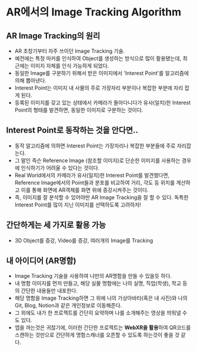# AR에서의 Image Tracking Algorithm
## AR Image Tracking의 원리
- AR 초창기부터 자주 쓰이던 Image Tracking 기술. 
- 예전에는 특정 마커를 인식하여 Object를 생성하는 방식으로 많이 활용됐는데, 최근에는 이미지 자체를 인식 가능하게 되었다.
- 동일한 Image를 구분하기 위해서 받은 이미지에서 'Interest Point'를 알고리즘에 의해 뽑아낸다.
- Interest Point는 이미지 내 사물의 주로 가장자리 부분이나 복잡한 부분에 자리 잡게 된다.
- 등록된 이미지를 갖고 있는 상태에서 카메라가 돌아다니다가 유사(일치)한 Interest Point의 형태를 발견하면, 동일한 이미지로 구분하는 것이다.
## Interest Point로 동작하는 것을 안다면..
- 동작 알고리즘에 의하면 Interest Point는 가장자리나 복잡한 부분들에 주로 자리잡는다.
- 그 말인 즉슨 Reference Image (참조할 이미지)로 단순한 이미지를 사용하는 경우에 인식하기가 어려울 수 있다는 것이다.
- Real World에서의 카메라가 유사(일치)한 Interest Point를 발견했다면, Reference Image에서의 Point들과 분포를 비교하여 거리, 각도 등 위치를 계산하고 이를 통해 화면에 AR객체를 화면 위에 증강시켜주는 것이다.
- 즉, 이미지를 잘 분석할 수 있어야만 AR Image Tracking을 잘 할 수 있다. 독특한 Interest Point를 많이 지닌 이미지를 선택하도록 고려하자!
## 간단하게는 세 가지로 활용 가능
- 3D Object를 증강, Video를 증강, 여러개의 Image를 Tracking

## 내 아이디어 (AR명함)
- Image Tracking 기술을 사용하여 나만의 AR명함을 만들 수 있을듯 하다.
- 내 명함 이미지를 먼저 만들고, 해당 실물 명함에는 나의 실명, 직업(학생), 학교 등의 간단한 내용들만 내포한다.
- 해당 명함을 Image Tracking하면 그 위에 나의 가상아바타(혹은 내 사진)와 나의 Git, Blog, Notion과 같은 개인정보로 이동해준다.
- 그 외에도 내가 한 프로젝트를 간단히 요약하며 나를 소개해주는 영상을 띄워낼 수도 있다.
- 앱을 까는것은 귀찮기에, 이러한 간단한 프로젝트는 **WebXR을 활용**하여 QR코드를 스캔하는 것만으로 간단하게 명함스캐너를 오픈할 수 있도록 하는것이 좋을 것 같다.